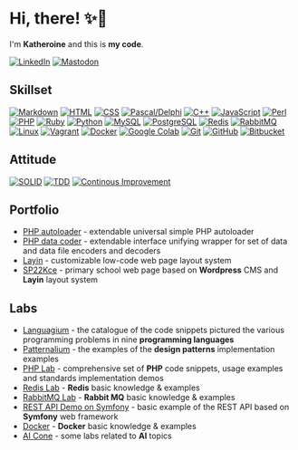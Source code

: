 # Hi, there! ✨🌙

I'm **Katheroine** and this is **my code**.

[![LinkedIn](https://img.shields.io/badge/LinkedIn-blue?style=for-the-badge&logoColor=white&logo=linkedin)](http://linkedin.com/in/katarzyna-krasińska)
[![Mastodon](https://img.shields.io/badge/Mastodon-indigo?style=for-the-badge&logoColor=white&logo=mastodon)](https://mastodon.social/@katheroine)
<!--[![GitHub](https://img.shields.io/badge/GitHub-black?style=for-the-badge&logoColor=white&logo=github)](https://github.com/katheroine)-->

## Skillset

[![Markdown](https://img.shields.io/badge/Markdown-14315d?style=for-the-badge&logoColor=white&logo=markdown)](https://github.com/katheroine)
[![HTML](https://img.shields.io/badge/HTML-14315d?style=for-the-badge&logoColor=white&logo=html5)](https://github.com/katheroine)
[![CSS](https://img.shields.io/badge/CSS-14315d?style=for-the-badge&logoColor=white&logo=css3)](https://github.com/katheroine)
[![Pascal/Delphi](https://img.shields.io/badge/Delphi-053d53?style=for-the-badge&logo=delphi)](https://github.com/katheroine/languagium/tree/main/pascal)
[![C++](https://img.shields.io/badge/C++-053d53?style=for-the-badge&logoColor=white&logo=cplusplus)](https://github.com/katheroine/languagium/tree/main/c++)
[![JavaScript](https://img.shields.io/badge/JavaScript-053d53?style=for-the-badge&logoColor=white&logo=javascript)](https://github.com/katheroine/languagium/tree/main/javascript)
[![Perl](https://img.shields.io/badge/Perl-053d53?style=for-the-badge&logoColor=white&logo=perl)](https://github.com/katheroine/languagium/tree/main/perl)
[![PHP](https://img.shields.io/badge/PHP-053d53?style=for-the-badge&logoColor=white&logo=php)](https://github.com/katheroine/languagium/tree/main/php)
[![Ruby](https://img.shields.io/badge/Ruby-053d53?style=for-the-badge&logoColor=white&logo=ruby)](https://github.com/katheroine/languagium/tree/main/ruby)
[![Python](https://img.shields.io/badge/Python-053d53?style=for-the-badge&logoColor=white&logo=python)](https://github.com/katheroine/languagium/tree/main/python)
[![MySQL](https://img.shields.io/badge/MySQL-055353?style=for-the-badge&logoColor=white&logo=mysql)](https://github.com/katheroine)
[![PostgreSQL](https://img.shields.io/badge/PostgreSQL-055353?style=for-the-badge&logoColor=white&logo=postgresql)](https://github.com/katheroine)
[![Redis](https://img.shields.io/badge/Redis-055353?style=for-the-badge&logoColor=white&logo=redis)](https://github.com/katheroine/redis.lab)
[![RabbitMQ](https://img.shields.io/badge/RabbitMQ-055353?style=for-the-badge&logoColor=white&logo=rabbitmq)](https://github.com/katheroine/rabbitmq.lab)
[![Linux](https://img.shields.io/badge/Linux-22461c?style=for-the-badge&logoColor=white&logo=linux)](https://github.com/katheroine)
[![Vagrant](https://img.shields.io/badge/Vagrant-22461c?style=for-the-badge&logoColor=white&logo=vagrant)](https://github.com/katheroine)
[![Docker](https://img.shields.io/badge/Docker-22461c?style=for-the-badge&logoColor=white&logo=docker)](https://github.com/katheroine/docker.lab)
[![Google Colab](https://img.shields.io/badge/Colab-35580a?style=for-the-badge&logoColor=white&logo=googlecolab)](https://github.com/katheroine/ai.cone)
[![Git](https://img.shields.io/badge/Git-52580a?style=for-the-badge&logoColor=white&logo=git)](https://github.com/katheroine)
[![GitHub](https://img.shields.io/badge/GitHub-52580a?style=for-the-badge&logoColor=white&logo=github)](https://github.com/katheroine)
[![Bitbucket](https://img.shields.io/badge/Bitbucket-52580a?style=for-the-badge&logoColor=white&logo=bitbucket)](https://github.com/katheroine)

<!--
[![My Skills](https://skillicons.dev/icons?i=markdown,html,css,cpp,cs,java,javascript,perl,php,ruby,python,mysql,postgresql,redis,rabbitmq,linux,docker,git,github,bitbucket)](https://skillicons.dev)
-->

## Attitude

[![SOLID](https://img.shields.io/badge/SOLID-d44e0a?style=for-the-badge)](https://en.wikipedia.org/wiki/SOLID)
[![TDD](https://img.shields.io/badge/TDD-d44e0a?style=for-the-badge)](https://en.wikipedia.org/wiki/Test-driven_development)
[![Continous Improvement](https://img.shields.io/badge/Continous_Improvement-d44e0a?style=for-the-badge)](https://www.atlassian.com/agile/project-management/continuous-improvement)

## Portfolio

* [PHP autoloader](https://github.com/exorg/php-autoloader/) - extendable universal simple PHP autoloader
* [PHP data coder](https://github.com/exorg/php-data-coder/) - extendable interface unifying wrapper for set of data and data file encoders and decoders
* [Layin](https://github.com/katheroine/layin) - customizable low-code web page layout system
* [SP22Kce](http://www.sp22.katowice.pl/) - primary school web page based on **Wordpress** CMS and **Layin** layout system

## Labs

* [Languagium](https://github.com/katheroine/languagium/) - the catalogue of the code snippets pictured the various programming problems in nine  **programming languages**
* [Patternalium](https://github.com/katheroine/patternalium/) - the examples of the **design patterns** implementation examples
* [PHP Lab](https://github.com/katheroine/php.lab) - comprehensive set of **PHP** code snippets, usage examples and standards implementation demos
* [Redis Lab](https://github.com/katheroine/redis.lab) - **Redis** basic knowledge & examples
* [RabbitMQ Lab](https://github.com/katheroine/rabbitmq.lab) - **Rabbit MQ** basic knowledge & examples
* [REST API Demo on Symfony](https://github.com/katheroine/rest-api-demo-symfony) - basic example of the REST API based on **Symfony** web framework
* [Docker](https://github.com/katheroine/docker.lab) - **Docker** basic knowledge & examples
* [AI Cone](https://github.com/katheroine/ai.cone) - some labs related to **AI** topics

